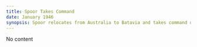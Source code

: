 ```yaml
---
title: Spoor Takes Command
date: January 1946 
synopsis: Spoor relocates from Australia to Batavia and takes command of KNIL, with Julius Tahija as his adjudant.
---
```

No content